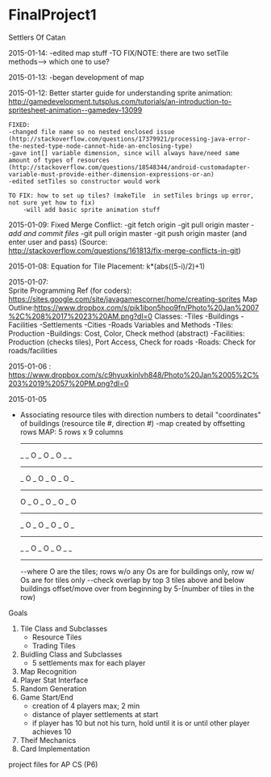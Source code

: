 FinalProject1
=============

Settlers Of Catan

2015-01-14:
    -edited map stuff
    -TO FIX/NOTE: there are two setTile methods--> which one to use?

2015-01-13:
    -began development of map

2015-01-12:
    Better starter guide for understanding sprite animation: http://gamedevelopment.tutsplus.com/tutorials/an-introduction-to-spritesheet-animation--gamedev-13099
    
    FIXED:
    -changed file name so no nested enclosed issue (http://stackoverflow.com/questions/17379921/processing-java-error-the-nested-type-node-cannot-hide-an-enclosing-type)
    -gave int[] variable dimension, since will always have/need same amount of types of resources (http://stackoverflow.com/questions/18548344/android-customadapter-variable-must-provide-either-dimension-expressions-or-an)
    -edited setTiles so constructor would work
    
    TO FIX: how to set up tiles? (makeTile  in setTiles brings up error, not sure yet how to fix)
        -will add basic sprite animation stuff


2015-01-09: 
    Fixed Merge Conflict:
    -git fetch origin
    -git pull origin master
    - *add and commit files*
    -git pull origin master
    -git push origin master (and enter user and pass)
    (Source: http://stackoverflow.com/questions/161813/fix-merge-conflicts-in-git)

2015-01-08:
    Equation for Tile Placement: k*(abs((5-i)/2)+1)

2015-01-07:  
    Sprite Programming Ref (for coders): https://sites.google.com/site/javagamescorner/home/creating-sprites
    Map Outline:https://www.dropbox.com/s/pik1ibon5hoo9fn/Photo%20Jan%2007%2C%208%2017%2023%20AM.png?dl=0
    Classes:
        -Tiles
        -Buildings
            -Facilities
                -Settlements
                -Cities
            -Roads
    Variables and Methods
        -Tiles: Production
        -Buildings: Cost, Color, Check method (abstract)
            -Facilities: Production (checks tiles), Port Access, Check for roads
            -Roads: Check for roads/facilities

2015-01-06 : https://www.dropbox.com/s/c9hyuxkinlvh848/Photo%20Jan%2005%2C%203%2019%2057%20PM.png?dl=0

2015-01-05
- Associating resource tiles with direction numbers to detail "coordinates" of buildings (resource tile #, direction #)
-map created by offsetting rows
    MAP: 5 rows x 9 columns
    _ _ _ _ _ _ _ _ _
    _ _ O _ O _ O _ _
    _ _ _ _ _ _ _ _ _
    _ O _ O _ O _ O _
    _ _ _ _ _ _ _ _ _
    O _ O _ O _ O _ O
    _ _ _ _ _ _ _ _ _
    _ O _ O _ O _ O _
    _ _ _ _ _ _ _ _ _
    _ _ O _ O _ O _ _
    _ _ _ _ _ _ _ _ _
    --where O are the tiles; rows w/o any Os are for buildings only, row w/ Os are for tiles only
    --check overlap by top 3 tiles above and below buildings
    offset/move over from beginning by 5-(number of tiles in the row)


Goals
1. Tile Class and Subclasses
    - Resource Tiles
    - Trading Tiles
2. Buidling Class and Subclasses
    - 5 settlements max for each player
3. Map Recognition
3. Player Stat Interface
4. Random Generation
5. Game Start/End
    - creation of 4 players max; 2 min
    - distance of player settlements at start
    - if player has 10 but not his turn, hold until it is or until other player achieves 10
6. Theif Mechanics
7. Card Implementation



project files for AP CS (P6)
